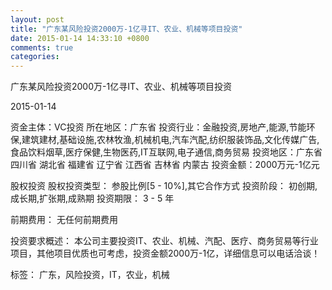```yaml
---
layout: post
title: "广东某风险投资2000万-1亿寻IT、农业、机械等项目投资"
date: 2015-01-14 14:33:10 +0800
comments: true
categories: 
---
```

广东某风险投资2000万-1亿寻IT、农业、机械等项目投资



2015-01-14

资金主体：VC投资
所在地区：广东省
投资行业：金融投资,房地产,能源,节能环保,建筑建材,基础设施,农林牧渔,机械机电,汽车汽配,纺织服装饰品,文化传媒广告,食品饮料烟草,医疗保健,生物医药,IT互联网,电子通信,商务贸易
投资地区：广东省 四川省 湖北省 福建省 辽宁省 江西省 吉林省 内蒙古
投资金额：2000万元-1亿元

股权投资
股权投资类型：
                            参股比例[5 - 10%],其它合作方式 
                                                                                投资阶段：
                            初创期,成长期,扩张期,成熟期 
                                                                                                                                        投资期限：
                            3 - 5 年

前期费用：
无任何前期费用

投资要求概述：
本公司主要投资IT、农业、机械、汽配、医疗、商务贸易等行业项目，其他项目优质也可考虑，投资金额2000万-1亿，详细信息可以电话洽谈！

标签：
广东，风险投资，IT，农业，机械

